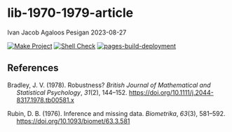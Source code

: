 lib-1970-1979-article
================
Ivan Jacob Agaloos Pesigan
2023-08-27

<!-- README.md is generated from .setup/readme/README.Rmd. Please edit that file -->
<!-- badges: start -->

[![Make
Project](https://github.com/ijapesigan/lib-1970-1979-article/actions/workflows/make.yml/badge.svg)](https://github.com/ijapesigan/lib-1970-1979-article/actions/workflows/make.yml)
[![Shell
Check](https://github.com/ijapesigan/lib-1970-1979-article/actions/workflows/shellcheck.yml/badge.svg)](https://github.com/ijapesigan/lib-1970-1979-article/actions/workflows/shellcheck.yml)
[![pages-build-deployment](https://github.com/ijapesigan/lib-1970-1979-article/actions/workflows/pages/pages-build-deployment/badge.svg)](https://github.com/ijapesigan/lib-1970-1979-article/actions/workflows/pages/pages-build-deployment)
<!-- badges: end -->

## References

<div id="refs" class="references csl-bib-body hanging-indent"
line-spacing="2">

<div id="ref-Bradley-1978" class="csl-entry">

Bradley, J. V. (1978). Robustness? *British Journal of Mathematical and
Statistical Psychology*, *31*(2), 144–152.
<https://doi.org/10.1111/j.2044-8317.1978.tb00581.x>

</div>

<div id="ref-Rubin-1976" class="csl-entry">

Rubin, D. B. (1976). Inference and missing data. *Biometrika*, *63*(3),
581–592. <https://doi.org/10.1093/biomet/63.3.581>

</div>

</div>
